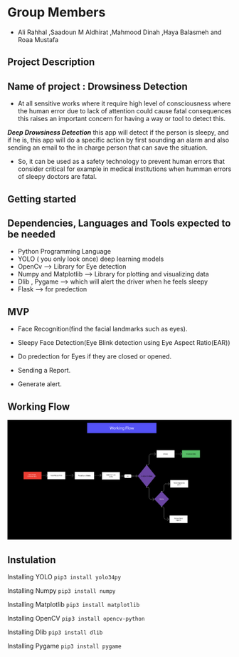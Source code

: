 # Group Members

- Ali Rahhal ,Saadoun M Aldhirat ,Mahmood Dinah ,Haya Balasmeh and Roaa Mustafa

## Project Description

## Name of project : Drowsiness Detection

- At all sensitive works where it require high level of consciousness where the human error due to lack of attention could cause fatal consequences this raises an important concern for having a way or tool to detect this.

**_Deep Drowsiness Detection_** this app will detect if the person is sleepy, and if he is, this app will do a specific action by first sounding an alarm and also sending an email to the in charge person that can save the situation.

- So, it can be used as a safety technology to prevent human errors that consider critical for example in medical institutions when humman errors of sleepy doctors are fatal.

## Getting started

## Dependencies, Languages and Tools expected to be needed

- Python Programming Language
- YOLO ( you only look once) deep learning models
- OpenCv --> Library for Eye detection
- Numpy and Matplotlib  --> Library  for plotting and visualizing data
- Dlib , Pygame --> which will alert the driver when he feels sleepy
- Flask --> for predection

## MVP

- Face Recognition(find the facial landmarks such as eyes).

- Sleepy Face Detection(Eye Blink detection using  Eye Aspect Ratio(EAR))

- Do predection for Eyes if they are closed  or opened.

- Sending a Report.

- Generate alert.

## Working Flow

![Workflow](work_flow/workingflow.png)

## Instulation

Installing YOLO
`pip3 install yolo34py`

Installing Numpy
`pip3 install numpy`

Installing Matplotlib
`pip3 install matplotlib`

Installing OpenCV
`pip3 install opencv-python`

Installing Dlib
`pip3 install dlib`

Installing Pygame
`pip3 install pygame`

